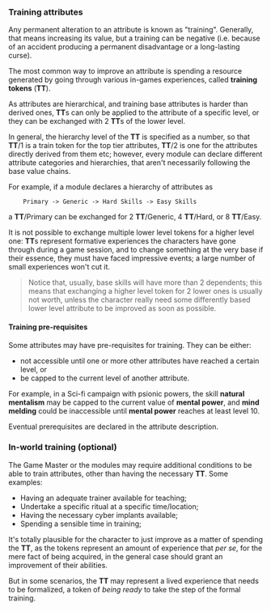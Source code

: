 ### Training attributes

Any permanent alteration to an attribute is known as "training". Generally, that
means increasing its value, but a training can be negative (i.e. because of
an accident producing a permanent disadvantage or a long-lasting curse).

The most common way to improve an attribute is spending a resource
generated by going through various in-games experiences, called 
**training tokens** (**TT**).

As attributes are hierarchical, and training base attributes is harder than
derived ones, **TT**s can only be applied to the attribute of a specific level,
or they can be exchanged with 2 **TT**s of the lower level.

In general, the hierarchy level of the **TT** is specified as a number, so
that **TT**/1 is a train token for the top tier attributes, **TT**/2 is one
for the attributes directly derived from them etc; however, every module can
declare different attribute categories and hierarchies, that aren't necessarily
following the base value chains.

For example, if a module declares a hierarchy of attributes as
```
    Primary -> Generic -> Hard Skills -> Easy Skills
```

a **TT**/Primary can be exchanged for 2 **TT**/Generic, 4 **TT**/Hard,
or 8 **TT**/Easy.

It is not possible to exchange multiple lower level tokens for a higher level one:
**TT**s represent formative experiences the characters have gone through during
a game session, and to change something at the very base if their essence,
they must have faced impressive events; a large number of small experiences
won't cut it.

> Notice that, usually, base skills will have more than 2 dependents;
this means that exchanging a higher level token for 2 lower ones is
usually not worth, unless the character really need some
differently based lower level attribute to be improved as soon as possible.

#### Training pre-requisites

Some attributes may have pre-requisites for training. They can be either:

* not accessible until one or more other attributes have reached a certain level, or
* be capped to the current level of another attribute.

For example, in a Sci-fi campaign with psionic powers, the skill **natural mentalism** may be
capped to the current value of **mental power**, and **mind melding** could be inaccessible
until **mental power** reaches at least level 10.

Eventual prerequisites are declared in the attribute description.

### In-world training (optional)

The Game Master or the modules may require additional conditions to be able to train attributes,
other than having the necessary **TT**. Some examples:

* Having an adequate trainer available for teaching;
* Undertake a specific ritual at a specific time/location;
* Having the necessary cyber implants available;
* Spending a sensible time in training;

It's totally plausible for the character to just improve as a matter of spending
the **TT**, as the tokens represent an amount of experience that *per se*, for the mere
fact of being acquired, in the general case should grant an improvement of their abilities.

But in some scenarios, the **TT** may represent a lived experience that needs to be formalized,
a token of *being ready* to take the step of the formal training.




